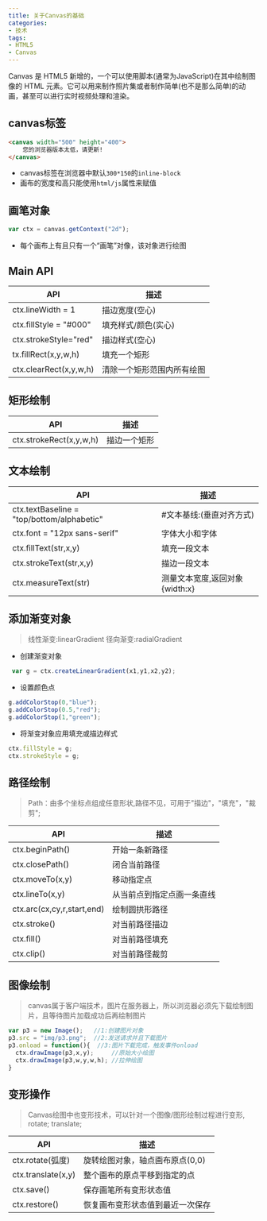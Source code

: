 ```yaml
---
title: 关于Canvas的基础
categories: 
- 技术
tags:
- HTML5
- Canvas
---
```


Canvas 是 HTML5 新增的，一个可以使用脚本(通常为JavaScript)在其中绘制图像的 HTML 元素。它可以用来制作照片集或者制作简单(也不是那么简单)的动画，甚至可以进行实时视频处理和渲染。
<!-- more -->
## canvas标签
```html
<canvas width="500" height="400">
    您的浏览器版本太低，请更新!
</canvas>
```
* canvas标签在浏览器中默认`300*150`的`inline-block`
* 画布的宽度和高只能使用`html/js`属性来赋值
 
## 画笔对象
```js
var ctx = canvas.getContext("2d");
```
* 每个画布上有且只有一个“画笔”对像，该对象进行绘图

## Main API
| API              | 描述           | 
| -----------------|--------------- |
| ctx.lineWidth  = 1         | 描边宽度(空心)        | 
| ctx.fillStyle = "#000"        | 填充样式/颜色(实心)         | 
| ctx.strokeStyle="red"         | 描边样式(空心)         |
|tx.fillRect(x,y,w,h)|      填充一个矩形|
|ctx.clearRect(x,y,w,h)   | 清除一个矩形范围内所有绘图|

## 矩形绘制
| API              | 描述           | 
| -----------------|--------------- |
|ctx.strokeRect(x,y,w,h) |  描边一个矩形|

## 文本绘制
| API              | 描述           | 
| -----------------|--------------- |
|ctx.textBaseline = "top/bottom/alphabetic"|   #文本基线:(垂直对齐方式)|
|ctx.font = "12px sans-serif"| 字体大小和字体|
|ctx.fillText(str,x,y)  |       填充一段文本| 
|ctx.strokeText(str,x,y)  |    描边一段文本| 
|ctx.measureText(str)  |    测量文本宽度,返回对象{width:x}| 

## 添加渐变对象
>线性渐变:linearGradient
>径向渐变:radialGradient

* 创建渐变对象
```js
 var g = ctx.createLinearGradient(x1,y1,x2,y2);
```
* 设置颜色点
```js
g.addColorStop(0,"blue");
g.addColorStop(0.5,"red");
g.addColorStop(1,"green");
```
* 将渐变对象应用填充或描边样式
```js
ctx.fillStyle = g;
ctx.strokeStyle = g;
```
## 路径绘制
>Path：由多个坐标点组成任意形状,路径不见，可用于"描边"，"填充"，"裁剪";

  | API              | 描述           | 
| -----------------|--------------- |
 | ctx.beginPath()  |  		开始一条新路径|
 | ctx.closePath()     |		闭合当前路径|
 | ctx.moveTo(x,y)     |		移动指定点 |
 | ctx.lineTo(x,y)       |		从当前点到指定点画一条直线|
  |ctx.arc(cx,cy,r,start,end)  |	绘制圆拱形路径|
 | ctx.stroke()     |       对当前路径描边|
 | ctx.fill()          |      	对当前路径填充|
 | ctx.clip()          |      对当前路径裁剪|
 
## 图像绘制
> canvas属于客户端技术，图片在服务器上，所以浏览器必须先下载绘制图片，且等待图片加载成功后再绘制图片

```js
var p3 = new Image();   //1:创建图片对象
p3.src = "img/p3.png";  //2:发送请求并且下载图片
p3.onload = function(){  //3:图片下载完成，触发事件onload
  ctx.drawImage(p3,x,y);     //原始大小绘图
  ctx.drawImage(p3,w,y,w,h); //拉伸绘图
}
```

## 变形操作
> Canvas绘图中也变形技术，可以针对一个图像/图形绘制过程进行变形, rotate; translate;

  | API              | 描述           | 
| -----------------|--------------- |
 | ctx.rotate(弧度)  | 旋转绘图对象，轴点画布原点(0,0)|
 | ctx.translate(x,y) |  整个画布的原点平移到指定的点|
 | ctx.save()   |    保存画笔所有变形状态值|
 | ctx.restore()  |   恢复画布变形状态值到最近一次保存|